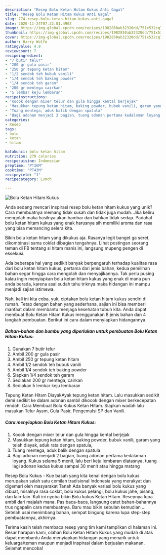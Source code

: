 ```yaml
---
description: "Resep Bolu Ketan Hitam Kukus Anti Gagal"
title: "Resep Bolu Ketan Hitam Kukus Anti Gagal"
slug: 774-resep-bolu-ketan-hitam-kukus-anti-gagal
date: 2020-11-24T07:32:01.490Z
image: https://img-global.cpcdn.com/recipes/1982850ab32320dd/751x532cq70/bolu-ketan-hitam-kukus-foto-resep-utama.jpg
thumbnail: https://img-global.cpcdn.com/recipes/1982850ab32320dd/751x532cq70/bolu-ketan-hitam-kukus-foto-resep-utama.jpg
cover: https://img-global.cpcdn.com/recipes/1982850ab32320dd/751x532cq70/bolu-ketan-hitam-kukus-foto-resep-utama.jpg
author: Harry Wolfe
ratingvalue: 4.9
reviewcount: 7
recipeingredient:
- "7 butir telur"
- "200 gr gula pasir"
- "250 gr tepung ketan hitam"
- "1/2 sendok teh bubuk vanili"
- "1/4 sendok teh baking powder"
- "1/4 sendok teh garam"
- "200 gr mentega cairkan"
- "5 lembar keju lembaran"
recipeinstructions:
- "Kocok dengan mixer telur dan gula hingga kental berjejak"
- "Masukkan tepung ketan hitam, baking powder, bubuk vanili, garam yang telah diayak, aduk rata dengan spatula,"
- "Tuang mentega, aduk balik dengan spatula"
- "Bagi adonan menjadi 2 bagian, tuang adonan pertama kedalaman loyang. Kukus selama 5 menit, lalu beri keju lembaran diatasnya, tuang lagi adonan kedua kukus sampai 30 menit atau hingga matang"
categories:
- Resep
tags:
- bolu
- ketan
- hitam

katakunci: bolu ketan hitam 
nutrition: 279 calories
recipecuisine: Indonesian
preptime: "PT36M"
cooktime: "PT43M"
recipeyield: "1"
recipecategory: Lunch

---
```



![Bolu Ketan Hitam Kukus](https://img-global.cpcdn.com/recipes/1982850ab32320dd/751x532cq70/bolu-ketan-hitam-kukus-foto-resep-utama.jpg)

Anda sedang mencari inspirasi resep bolu ketan hitam kukus yang unik? Cara membuatnya memang tidak susah dan tidak juga mudah. Jika keliru mengolah maka hasilnya akan hambar dan bahkan tidak sedap. Padahal bolu ketan hitam kukus yang enak harusnya sih memiliki aroma dan rasa yang bisa memancing selera kita.

Bikin bolu ketan hitam yang dikukus aja. Rasanya legit banget ga seret, dikombinasi sama coklat dibagian tengahnya. Lihat postingan seorang teman di FB tentang si hitam manis ini, langsung mupeng pengen di eksekusi.

Ada beberapa hal yang sedikit banyak berpengaruh terhadap kualitas rasa dari bolu ketan hitam kukus, pertama dari jenis bahan, kedua pemilihan bahan segar hingga cara mengolah dan menyajikannya. Tak perlu pusing kalau ingin menyiapkan bolu ketan hitam kukus yang enak di mana pun anda berada, karena asal sudah tahu triknya maka hidangan ini mampu menjadi sajian istimewa.


Nah, kali ini kita coba, yuk, ciptakan bolu ketan hitam kukus sendiri di rumah. Tetap dengan bahan yang sederhana, sajian ini bisa memberi manfaat dalam membantu menjaga kesehatan tubuh kita. Anda dapat membuat Bolu Ketan Hitam Kukus menggunakan 8 jenis bahan dan 4 langkah pembuatan. Berikut ini cara dalam menyiapkan hidangannya.

<!--inarticleads1-->

##### Bahan-bahan dan bumbu yang diperlukan untuk pembuatan Bolu Ketan Hitam Kukus:

1. Gunakan 7 butir telur
1. Ambil 200 gr gula pasir
1. Ambil 250 gr tepung ketan hitam
1. Ambil 1/2 sendok teh bubuk vanili
1. Ambil 1/4 sendok teh baking powder
1. Siapkan 1/4 sendok teh garam
1. Sediakan 200 gr mentega, cairkan
1. Sediakan 5 lembar keju lembaran


Tepung Ketan Hitam DiayakAyak tepung ketan hitam. Lalu masukkan sedikit demi sedikit ke dalam adonan sambil dikocok dengan mixer berkecepatan rendah. Cara Membuat Bolu Kukus Ketan Hitam. Siapkan wadah lalu masukan Telur Ayam, Gula Pasir, Pengemulsi SP dan Vanili. 

<!--inarticleads2-->

##### Cara menyiapkan Bolu Ketan Hitam Kukus:

1. Kocok dengan mixer telur dan gula hingga kental berjejak
1. Masukkan tepung ketan hitam, baking powder, bubuk vanili, garam yang telah diayak, aduk rata dengan spatula,
1. Tuang mentega, aduk balik dengan spatula
1. Bagi adonan menjadi 2 bagian, tuang adonan pertama kedalaman loyang. Kukus selama 5 menit, lalu beri keju lembaran diatasnya, tuang lagi adonan kedua kukus sampai 30 menit atau hingga matang


Resep Bolu Kukus - Kue basah yang kita kenal dengan bolu kukus merupakan salah satu cemilan tradisional Indonesia yang merakyat dan digemari oleh masyarakat Tanah Ada banyak variasi bolu kukus yang dibuat, misalnya rasa coklat, bolu kukus pelangi, bolu kukus jahe, pisang, dan lain-lain. Kali ini nyoba bikin Bolu kukus Ketan Hitam. Resepnya lupa ambil dari majalah mana. Pas baca-baca, langsung catet bahan-bahannya trus ngapalin cara membuatnya. Baru mau bikin sebulan kemudian … Setelah usai menimbang bahan, sempat bingung karena lupa step-step pembuatannya, akhirnya. 

Terima kasih telah membaca resep yang tim kami tampilkan di halaman ini. Besar harapan kami, olahan Bolu Ketan Hitam Kukus yang mudah di atas dapat membantu Anda menyiapkan hidangan yang menarik untuk keluarga/teman maupun menjadi inspirasi dalam berjualan makanan. Selamat mencoba!
